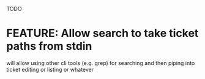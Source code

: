 TODO

# FEATURE: Allow search to take ticket paths from stdin

will allow using other cli tools (e.g. grep) for searching and then piping into ticket editing or listing or whatever


[wouldnt strictly need with this]: 27 (RELATES_TO)
